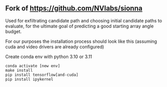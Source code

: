 ## Fork of https://github.com/NVlabs/sionna
Used for exfiltrating candidate path and choosing initial candidate paths to evaluate, for the ultimate goal of predicting a good starting array angle budget.

For our purposes the installation process should look like this (assuming cuda and video drivers are already configured)

Create conda env with python 3.10 or 3.11
```
conda activate [new env]
make install
pip install tensorflow[and-cuda]
pip install ipykernel
```